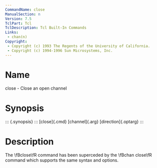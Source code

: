 ```yaml
---
CommandName: close
ManualSection: n
Version: 7.5
TclPart: Tcl
TclDescription: Tcl Built-In Commands
Links:
 - chan(n)
Copyright:
 - Copyright (c) 1993 The Regents of the University of California.
 - Copyright (c) 1994-1996 Sun Microsystems, Inc.
---
```


# Name

close - Close an open channel

# Synopsis

::: {.synopsis} :::
[close]{.cmd} [channel]{.arg} [direction]{.optarg}
:::

# Description

The \fBclose\fR command has been superceded by the \fBchan close\fR command which supports the same syntax and options.

